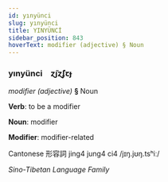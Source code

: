 ```yaml
---
id: yınyünci
slug: yınyünci
title: YINYÜNCİ
sidebar_position: 843
hoverText: modifier (adjective) § Noun
---
```


### yınyünci&emsp;<span kind="abugida">ɀ̃ȷɀ̃ʄꞇɟ</span>

*modifier (adjective)* **§** Noun

**Verb**: to be a modifier

**Noun**: modifier

**Modifier**: modifier-related

Cantonese 形容詞 jing4 jung4 ci4 /jɪŋ.jʊŋ.tsʰiː/

*Sino-Tibetan Language Family*